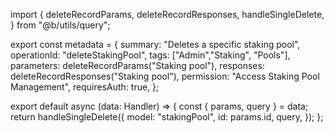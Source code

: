 import {
  deleteRecordParams,
  deleteRecordResponses,
  handleSingleDelete,
} from "@b/utils/query";

export const metadata = {
  summary: "Deletes a specific staking pool",
  operationId: "deleteStakingPool",
  tags: ["Admin","Staking", "Pools"],
  parameters: deleteRecordParams("Staking pool"),
  responses: deleteRecordResponses("Staking pool"),
  permission: "Access Staking Pool Management",
  requiresAuth: true,
};

export default async (data: Handler) => {
  const { params, query } = data;
  return handleSingleDelete({
    model: "stakingPool",
    id: params.id,
    query,
  });
};
